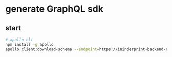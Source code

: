 # generate GraphQL sdk

## start

```bash
# apollo cli
npm install -g apollo
apollo client:download-schema --endpoint=https://ininderprint-backend-nestjs.cloud-dev.ininderprint.tw/vendor-api/graphql schema.graphql
```
